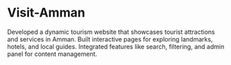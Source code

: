 # Visit-Amman
Developed a dynamic tourism website that showcases tourist attractions and services in Amman. Built interactive pages for exploring landmarks, hotels, and local guides. Integrated features like search, filtering, and admin panel for content management.
